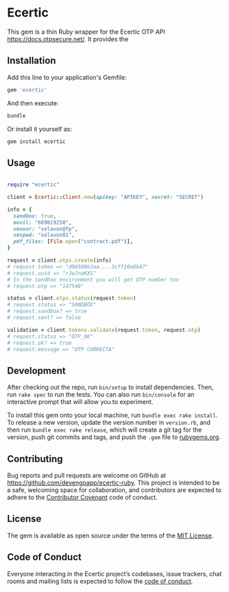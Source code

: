 # Ecertic

This gem is a thin Ruby wrapper for the Ecertic OTP API <https://docs.otpsecure.net/>. It provides the

## Installation

Add this line to your application's Gemfile:

```ruby
gem 'ecertic'
```

And then execute:

```bash
bundle
```

Or install it yourself as:

```bash
gem install ecertic
```

## Usage

```ruby

require "ecertic"

client = Ecertic::Client.new(apikey: "APIKEY", secret: "SECRET")

info = {
  sandbox: true,
  movil: "669819258",
  smsusr: "selavon@fp",
  smspwd: "selavon01",
  pdf_files: [File.open("contract.pdf")],
}

request = client.otps.create(info)
# request.token => "d98509b2aa....3cff10a8b47"
# request.uuid => "rJwJnaKXS"
# In the sandbox environment you will get OTP number too
# request.otp => "147548"

status = client.otps.status(request.token)
# request.status => "SANDBOX"
# request.sandbox? => true
# request.sent? => false

validation = client.tokens.validate(request.token, request.otp)
# request.status => "OTP_OK"
# request.ok? => true
# request.message => "OTP CORRECTA"
```

## Development

After checking out the repo, run `bin/setup` to install dependencies. Then, run `rake spec` to run the tests. You can also run `bin/console` for an interactive prompt that will allow you to experiment.

To install this gem onto your local machine, run `bundle exec rake install`. To release a new version, update the version number in `version.rb`, and then run `bundle exec rake release`, which will create a git tag for the version, push git commits and tags, and push the `.gem` file to [rubygems.org](https://rubygems.org).

## Contributing

Bug reports and pull requests are welcome on GitHub at https://github.com/devengoapp/ecertic-ruby. This project is intended to be a safe, welcoming space for collaboration, and contributors are expected to adhere to the [Contributor Covenant](http://contributor-covenant.org) code of conduct.

## License

The gem is available as open source under the terms of the [MIT License](https://opensource.org/licenses/MIT).

## Code of Conduct

Everyone interacting in the Ecertic project’s codebases, issue trackers, chat rooms and mailing lists is expected to follow the [code of conduct](https://github.com/devengoapp/ecertic-ruby/blob/master/CODE_OF_CONDUCT.md).
